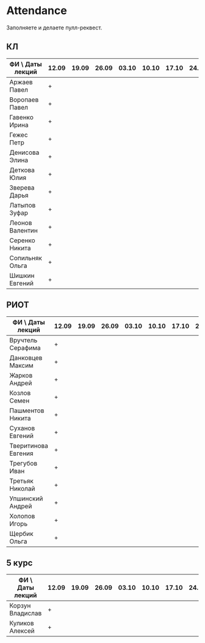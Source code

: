 # Attendance

Заполняете и делаете пулл-реквест.

## КЛ

| ФИ \ Даты лекций|12.09|19.09|26.09|03.10|10.10|17.10|24.10|31.10|07.11|14.11|21.11|28.11|05.12|12.12| Сумма |
|-----------------|-----|-----|-----|-----|-----|-----|-----|-----|-----|-----|-----|-----|-----|-----|-------|
| Аржаев Павел    |  +  |     |     |     |     |     |     |     |     |     |     |     |     |     |   1   |
| Воропаев Павел  |  +  |     |     |     |     |     |     |     |     |     |     |     |     |     |   0   |
| Гавенко Ирина   |  +  |     |     |     |     |     |     |     |     |     |     |     |     |     |   0   |
| Гежес Петр      |  +  |     |     |     |     |     |     |     |     |     |     |     |     |     |   0   |
| Денисова Элина  |  +  |     |     |     |     |     |     |     |     |     |     |     |     |     |   0   |
| Деткова Юлия    |  +  |     |     |     |     |     |     |     |     |     |     |     |     |     |   0   |
| Зверева Дарья   |  +  |     |     |     |     |     |     |     |     |     |     |     |     |     |   0   |
| Латыпов Зуфар   |  +  |     |     |     |     |     |     |     |     |     |     |     |     |     |   0   |
| Леонов Валентин |  +  |     |     |     |     |     |     |     |     |     |     |     |     |     |   0   |
| Серенко Никита  |  +  |     |     |     |     |     |     |     |     |     |     |     |     |     |   0   |
| Сопильняк Ольга |  +  |     |     |     |     |     |     |     |     |     |     |     |     |     |   0   |
| Шишкин Евгений  |  +  |     |     |     |     |     |     |     |     |     |     |     |     |     |   0   |

## РИОТ

| ФИ \ Даты лекций    |12.09|19.09|26.09|03.10|10.10|17.10|24.10|31.10|07.11|14.11|21.11|28.11|05.12|12.12| Сумма |
|---------------------|-----|-----|-----|-----|-----|-----|-----|-----|-----|-----|-----|-----|-----|-----|-------|
| Вручтель Серафима   |  +  |     |     |     |     |     |     |     |     |     |     |     |     |     |   0   |
| Данковцев Максим    |  +  |     |     |     |     |     |     |     |     |     |     |     |     |     |   0   |
| Жарков Андрей       |  +  |     |     |     |     |     |     |     |     |     |     |     |     |     |   0   |
| Козлов Семен        |  +  |     |     |     |     |     |     |     |     |     |     |     |     |     |   0   |
| Пашментов Никита    |  +  |     |     |     |     |     |     |     |     |     |     |     |     |     |   0   |
| Суханов Евгений     |  +  |     |     |     |     |     |     |     |     |     |     |     |     |     |   0   |
| Тверитинова Евгения |  +  |     |     |     |     |     |     |     |     |     |     |     |     |     |   0   |
| Трегубов Иван       |  +  |     |     |     |     |     |     |     |     |     |     |     |     |     |   0   |
| Третьяк Николай     |  +  |     |     |     |     |     |     |     |     |     |     |     |     |     |   0   |
| Упшинский Андрей    |  +  |     |     |     |     |     |     |     |     |     |     |     |     |     |   0   |
| Холопов Игорь       |  +  |     |     |     |     |     |     |     |     |     |     |     |     |     |   0   |
| Щербик Ольга        |  +  |     |     |     |     |     |     |     |     |     |     |     |     |     |   0   |

## 5 курс

| ФИ \ Даты лекций    |12.09|19.09|26.09|03.10|10.10|17.10|24.10|31.10|07.11|14.11|21.11|28.11|05.12|12.12| Сумма |
|---------------------|-----|-----|-----|-----|-----|-----|-----|-----|-----|-----|-----|-----|-----|-----|-------|
| Корзун Владислав    |  +  |     |     |     |     |     |     |     |     |     |     |     |     |     |   0   |
| Куликов Алексей     |  +  |     |     |     |     |     |     |     |     |     |     |     |     |     |   0   |
